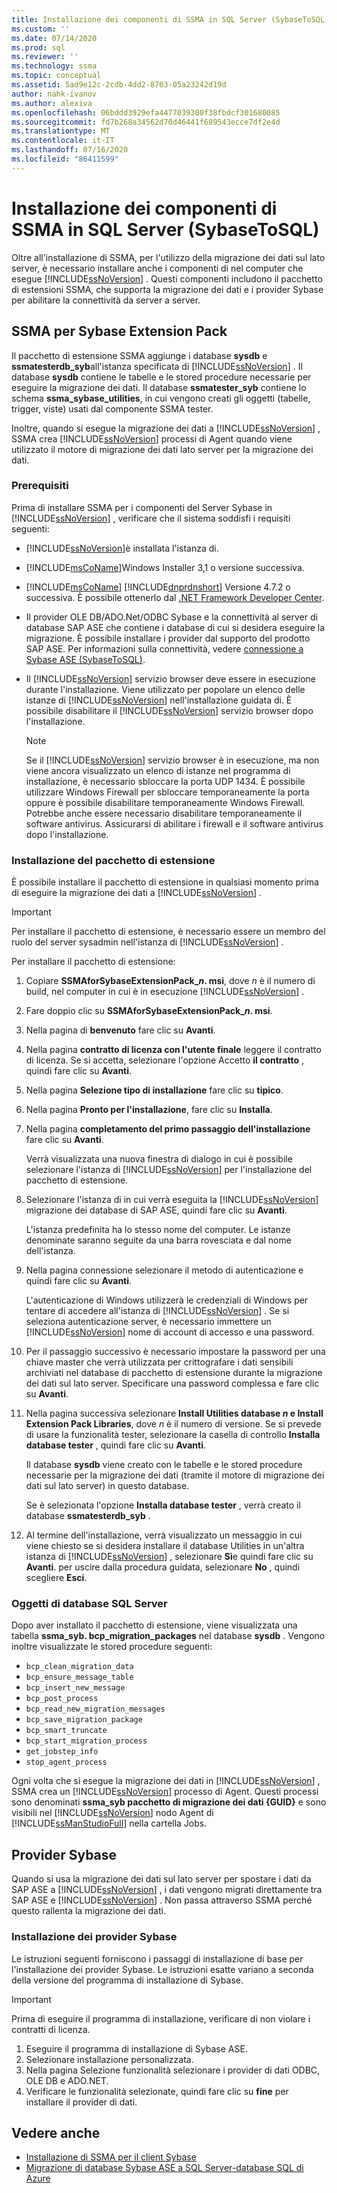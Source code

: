 ```yaml
---
title: Installazione dei componenti di SSMA in SQL Server (SybaseToSQL) | Microsoft Docs
ms.custom: ''
ms.date: 07/14/2020
ms.prod: sql
ms.reviewer: ''
ms.technology: ssma
ms.topic: conceptual
ms.assetid: 5ad9e12c-2cdb-4dd2-8703-05a23242d19d
author: nahk-ivanov
ms.author: alexiva
ms.openlocfilehash: 06bddd3929efa4477039300f38fbdcf301680085
ms.sourcegitcommit: fd7b268a34562d70d46441f689543ecce7df2e4d
ms.translationtype: MT
ms.contentlocale: it-IT
ms.lasthandoff: 07/16/2020
ms.locfileid: "86411599"
---
```

# <a name="installing-ssma-components-on-sql-server-sybasetosql"></a>Installazione dei componenti di SSMA in SQL Server (SybaseToSQL)

Oltre all'installazione di SSMA, per l'utilizzo della migrazione dei dati sul lato server, è necessario installare anche i componenti di nel computer che esegue [!INCLUDE[ssNoVersion](../../includes/ssnoversion-md.md)] . Questi componenti includono il pacchetto di estensioni SSMA, che supporta la migrazione dei dati e i provider Sybase per abilitare la connettività da server a server.

## <a name="ssma-for-sybase-extension-pack"></a>SSMA per Sybase Extension Pack

Il pacchetto di estensione SSMA aggiunge i database **sysdb** e **ssmatesterdb_syb**all'istanza specificata di [!INCLUDE[ssNoVersion](../../includes/ssnoversion-md.md)] . Il database **sysdb** contiene le tabelle e le stored procedure necessarie per eseguire la migrazione dei dati. Il database **ssmatester_syb** contiene lo schema **ssma_sybase_utilities**, in cui vengono creati gli oggetti (tabelle, trigger, viste) usati dal componente SSMA tester.

Inoltre, quando si esegue la migrazione dei dati a [!INCLUDE[ssNoVersion](../../includes/ssnoversion-md.md)] , SSMA crea [!INCLUDE[ssNoVersion](../../includes/ssnoversion-md.md)] processi di Agent quando viene utilizzato il motore di migrazione dei dati lato server per la migrazione dei dati.

### <a name="prerequisites"></a>Prerequisiti

Prima di installare SSMA per i componenti del Server Sybase in [!INCLUDE[ssNoVersion](../../includes/ssnoversion-md.md)] , verificare che il sistema soddisfi i requisiti seguenti:

- [!INCLUDE[ssNoVersion](../../includes/ssnoversion-md.md)]è installata l'istanza di.
- [!INCLUDE[msCoName](../../includes/msconame_md.md)]Windows Installer 3,1 o versione successiva.
- [!INCLUDE[msCoName](../../includes/msconame_md.md)] [!INCLUDE[dnprdnshort](../../includes/dnprdnshort_md.md)] Versione 4.7.2 o successiva. È possibile ottenerlo dal [.NET Framework Developer Center](https://go.microsoft.com/fwlink/?LinkId=48882).
- Il provider OLE DB/ADO.Net/ODBC Sybase e la connettività al server di database SAP ASE che contiene i database di cui si desidera eseguire la migrazione. È possibile installare i provider dal supporto del prodotto SAP ASE. Per informazioni sulla connettività, vedere [connessione a Sybase ASE &#40;SybaseToSQL&#41;](../../ssma/sybase/connecting-to-sybase-ase-sybasetosql.md).
- Il [!INCLUDE[ssNoVersion](../../includes/ssnoversion-md.md)] servizio browser deve essere in esecuzione durante l'installazione. Viene utilizzato per popolare un elenco delle istanze di [!INCLUDE[ssNoVersion](../../includes/ssnoversion-md.md)] nell'installazione guidata di. È possibile disabilitare il [!INCLUDE[ssNoVersion](../../includes/ssnoversion-md.md)] servizio browser dopo l'installazione.

  > [!NOTE]
  > Se il [!INCLUDE[ssNoVersion](../../includes/ssnoversion-md.md)] servizio browser è in esecuzione, ma non viene ancora visualizzato un elenco di istanze nel programma di installazione, è necessario sbloccare la porta UDP 1434. È possibile utilizzare Windows Firewall per sbloccare temporaneamente la porta oppure è possibile disabilitare temporaneamente Windows Firewall. Potrebbe anche essere necessario disabilitare temporaneamente il software antivirus. Assicurarsi di abilitare i firewall e il software antivirus dopo l'installazione.

### <a name="installing-the-extension-pack"></a>Installazione del pacchetto di estensione

È possibile installare il pacchetto di estensione in qualsiasi momento prima di eseguire la migrazione dei dati a [!INCLUDE[ssNoVersion](../../includes/ssnoversion-md.md)] .

> [!IMPORTANT]
> Per installare il pacchetto di estensione, è necessario essere un membro del ruolo del server sysadmin nell'istanza di [!INCLUDE[ssNoVersion](../../includes/ssnoversion-md.md)] .

Per installare il pacchetto di estensione:

1. Copiare **SSMAforSybaseExtensionPack_*n*. msi**, dove *n* è il numero di build, nel computer in cui è in esecuzione [!INCLUDE[ssNoVersion](../../includes/ssnoversion-md.md)] .
2. Fare doppio clic su **SSMAforSybaseExtensionPack_*n*. msi**.
3. Nella pagina di **benvenuto** fare clic su **Avanti**.
4. Nella pagina **contratto di licenza con l'utente finale** leggere il contratto di licenza. Se si accetta, selezionare l'opzione Accetto **il contratto** , quindi fare clic su **Avanti**.
5. Nella pagina **Selezione tipo di installazione** fare clic su **tipico**.
6. Nella pagina **Pronto per l'installazione**, fare clic su **Installa**.
7. Nella pagina **completamento del primo passaggio dell'installazione** fare clic su **Avanti**.

   Verrà visualizzata una nuova finestra di dialogo in cui è possibile selezionare l'istanza di [!INCLUDE[ssNoVersion](../../includes/ssnoversion-md.md)] per l'installazione del pacchetto di estensione.

8. Selezionare l'istanza di in cui verrà eseguita la [!INCLUDE[ssNoVersion](../../includes/ssnoversion-md.md)] migrazione dei database di SAP ASE, quindi fare clic su **Avanti**.

   L'istanza predefinita ha lo stesso nome del computer. Le istanze denominate saranno seguite da una barra rovesciata e dal nome dell'istanza.

9. Nella pagina connessione selezionare il metodo di autenticazione e quindi fare clic su **Avanti**.

   L'autenticazione di Windows utilizzerà le credenziali di Windows per tentare di accedere all'istanza di [!INCLUDE[ssNoVersion](../../includes/ssnoversion-md.md)] . Se si seleziona autenticazione server, è necessario immettere un [!INCLUDE[ssNoVersion](../../includes/ssnoversion-md.md)] nome di account di accesso e una password.

10. Per il passaggio successivo è necessario impostare la password per una chiave master che verrà utilizzata per crittografare i dati sensibili archiviati nel database di pacchetto di estensione durante la migrazione dei dati sul lato server. Specificare una password complessa e fare clic su **Avanti**.

11. Nella pagina successiva selezionare **Install Utilities database *n* e Install Extension Pack Libraries**, dove *n* è il numero di versione. Se si prevede di usare la funzionalità tester, selezionare la casella di controllo **Installa database tester** , quindi fare clic su **Avanti**.

    Il database **sysdb** viene creato con le tabelle e le stored procedure necessarie per la migrazione dei dati (tramite il motore di migrazione dei dati sul lato server) in questo database.

    Se è selezionata l'opzione **Installa database tester** , verrà creato il database **ssmatesterdb_syb** .

12. Al termine dell'installazione, verrà visualizzato un messaggio in cui viene chiesto se si desidera installare il database Utilities in un'altra istanza di [!INCLUDE[ssNoVersion](../../includes/ssnoversion-md.md)] , selezionare **Sì**e quindi fare clic su **Avanti**. per uscire dalla procedura guidata, selezionare **No** , quindi scegliere **Esci**.

### <a name="sql-server-database-objects"></a>Oggetti di database SQL Server

Dopo aver installato il pacchetto di estensione, viene visualizzata una tabella **ssma_syb. bcp_migration_packages** nel database **sysdb** . Vengono inoltre visualizzate le stored procedure seguenti:

- `bcp_clean_migration_data`
- `bcp_ensure_message_table`
- `bcp_insert_new_message`
- `bcp_post_process`
- `bcp_read_new_migration_messages`
- `bcp_save_migration_package`
- `bcp_smart_truncate`
- `bcp_start_migration_process`
- `get_jobstep_info`
- `stop_agent_process`

Ogni volta che si esegue la migrazione dei dati in [!INCLUDE[ssNoVersion](../../includes/ssnoversion-md.md)] , SSMA crea un [!INCLUDE[ssNoVersion](../../includes/ssnoversion-md.md)] processo di Agent. Questi processi sono denominati **ssma_syb pacchetto di migrazione dei dati {GUID}** e sono visibili nel [!INCLUDE[ssNoVersion](../../includes/ssnoversion-md.md)] nodo Agent di [!INCLUDE[ssManStudioFull](../../includes/ssmanstudiofull-md.md)] nella cartella Jobs.  

## <a name="sybase-providers"></a>Provider Sybase

Quando si usa la migrazione dei dati sul lato server per spostare i dati da SAP ASE a [!INCLUDE[ssNoVersion](../../includes/ssnoversion-md.md)] , i dati vengono migrati direttamente tra SAP ASE e [!INCLUDE[ssNoVersion](../../includes/ssnoversion-md.md)] . Non passa attraverso SSMA perché questo rallenta la migrazione dei dati.

### <a name="installing-the-sybase-providers"></a>Installazione dei provider Sybase

Le istruzioni seguenti forniscono i passaggi di installazione di base per l'installazione dei provider Sybase. Le istruzioni esatte variano a seconda della versione del programma di installazione di Sybase.

> [!IMPORTANT]
> Prima di eseguire il programma di installazione, verificare di non violare i contratti di licenza.

1. Eseguire il programma di installazione di Sybase ASE.
2. Selezionare installazione personalizzata.
3. Nella pagina Selezione funzionalità selezionare i provider di dati ODBC, OLE DB e ADO.NET.
4. Verificare le funzionalità selezionate, quindi fare clic su **fine** per installare il provider di dati.

## <a name="see-also"></a>Vedere anche

- [Installazione di SSMA per il client Sybase](../../ssma/sybase/installing-ssma-for-sybase-client-sybasetosql.md)
- [Migrazione di database Sybase ASE a SQL Server-database SQL di Azure](../../ssma/sybase/migrating-sybase-ase-databases-to-sql-server-azure-sql-db-sybasetosql.md)
